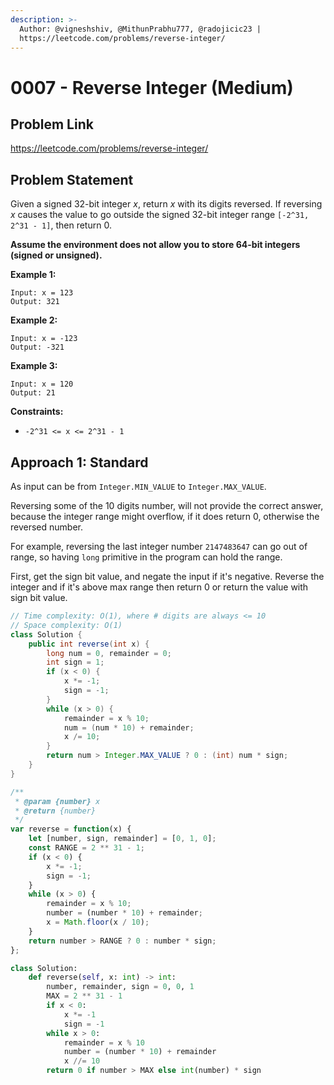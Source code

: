 ```yaml
---
description: >-
  Author: @vigneshshiv, @MithunPrabhu777, @radojicic23 |
  https://leetcode.com/problems/reverse-integer/
---
```


# 0007 - Reverse Integer (Medium)

## Problem Link

https://leetcode.com/problems/reverse-integer/

## Problem Statement

Given a signed 32-bit integer $x$, return $x$ with its digits reversed. If reversing $x$ causes the value to go outside the signed 32-bit integer range `[-2^31, 2^31 - 1]`, then return $0$.

**Assume the environment does not allow you to store 64-bit integers (signed or unsigned).**

**Example 1:**

```
Input: x = 123
Output: 321
```

**Example 2:**

```
Input: x = -123
Output: -321
```

**Example 3:**

```
Input: x = 120
Output: 21
```

**Constraints:**

* `-2^31 <= x <= 2^31 - 1`

## Approach 1: Standard

As input can be from `Integer.MIN_VALUE` to `Integer.MAX_VALUE`. 

Reversing some of the 10 digits number, will not provide the correct answer, because the integer range might overflow, if it does return 0, otherwise the reversed number. 

For example, reversing the last integer number `2147483647` can go out of range, so having `long` primitive in the program can hold the range. 

First, get the sign bit value, and negate the input if it's negative.
Reverse the integer and if it's above max range then return 0 or return the value with sign bit value.

<Tabs>
<TabItem value="java" label="Java">
<SolutionAuthor name="@vigneshshiv"/>

```java
// Time complexity: O(1), where # digits are always <= 10
// Space complexity: O(1)
class Solution {
    public int reverse(int x) {
        long num = 0, remainder = 0;
        int sign = 1;
        if (x < 0) {
            x *= -1;
            sign = -1;
        }
        while (x > 0) {
            remainder = x % 10;
            num = (num * 10) + remainder;
            x /= 10;
        }
        return num > Integer.MAX_VALUE ? 0 : (int) num * sign;
    }
}
```
</TabItem>

<TabItem value="javascript" label="JavaScript">
<SolutionAuthor name="@MithunPrabhu777"/>

```javascript
/**
 * @param {number} x
 * @return {number}
 */
var reverse = function(x) {
    let [number, sign, remainder] = [0, 1, 0];
    const RANGE = 2 ** 31 - 1;
    if (x < 0) {
        x *= -1;
        sign = -1;
    }
    while (x > 0) {
        remainder = x % 10;
        number = (number * 10) + remainder;
        x = Math.floor(x / 10);
    }
    return number > RANGE ? 0 : number * sign;
};
```
</TabItem>

<TabItem value="py" label="Python">
<SolutionAuthor name="@radojicic23"/>

```py
class Solution:
    def reverse(self, x: int) -> int:
        number, remainder, sign = 0, 0, 1
        MAX = 2 ** 31 - 1
        if x < 0:
            x *= -1
            sign = -1
        while x > 0:
            remainder = x % 10
            number = (number * 10) + remainder
            x //= 10
        return 0 if number > MAX else int(number) * sign
```
</TabItem>
</Tabs>
